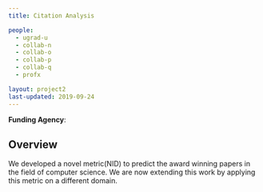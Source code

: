 ```yaml
---
title: Citation Analysis

people:
  - ugrad-u
  - collab-n
  - collab-o
  - collab-p
  - collab-q
  - profx

layout: project2
last-updated: 2019-09-24
---
```


<b>Funding Agency</b>:

<h2>Overview</h2>
We developed a novel metric(NID) to predict the award winning papers in the field of computer science. We are now extending this work by applying this metric on a different domain.